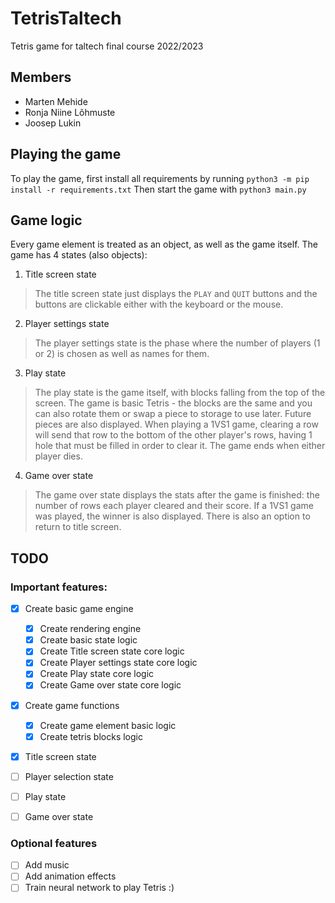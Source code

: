 # TetrisTaltech
Tetris game for taltech final course 2022/2023

## Members
- Marten Mehide
- Ronja Niine Lõhmuste
- Joosep Lukin

## Playing the game
To play the game, first install all requirements by running `python3 -m pip install -r requirements.txt`
Then start the game with `python3 main.py`


## Game logic
Every game element is treated as an object, as well as the game itself.
The game has 4 states (also objects):
1. Title screen state
  > The title screen state just displays the `PLAY` and `QUIT` buttons and the buttons are clickable either with the keyboard or the mouse.
2. Player settings state
  > The player settings state is the phase where the number of players (1 or 2) is chosen as well as names for them.
3. Play state
  > The play state is the game itself, with blocks falling from the top of the screen. The game is basic Tetris - the blocks are the same and you can also rotate them or swap a piece to storage to use later. Future pieces are also displayed. When playing a 1VS1 game, clearing a row will send that row to the bottom of the other player's rows, having 1 hole that must be filled in order to clear it. The game ends when either player dies.
4. Game over state
  > The game over state displays the stats after the game is finished: the number of rows each player cleared and their score. If a 1VS1 game was played, the winner is also displayed. There is also an option to return to title screen.

 
## TODO

### Important features:
- [x] Create basic game engine
  - [x] Create rendering engine
  - [x] Create basic state logic
  - [x] Create Title screen state core logic
  - [x] Create Player settings state core logic
  - [x] Create Play state core logic
  - [x] Create Game over state core logic
- [x] Create game functions
  - [x] Create game element basic logic
  - [x] Create tetris blocks logic
- [x] Title screen state
- [ ] Player selection state
- [ ] Play state
- [ ] Game over state


### Optional features
- [ ] Add music
- [ ] Add animation effects
- [ ] Train neural network to play Tetris :)
